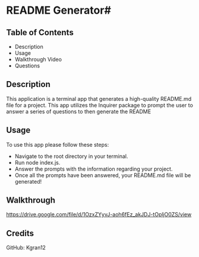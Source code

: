 # README Generator#

## Table of Contents
- Description
- Usage
- Walkthrough Video
- Questions

## Description

This application is a terminal app that generates a high-quality README.md file for a project. This app utilizes the Inquirer package to prompt the user to answer a series of questions to then generate the README

## Usage

To use this app please follow these steps:

- Navigate to the root directory in your terminal.
- Run node index.js.
- Answer the prompts with the information regarding your project.
- Once all the prompts have been answered, your README.md file will be generated!

## Walkthrough

https://drive.google.com/file/d/1OzxZYyvJ-aoh6fEz_akJDJ-tOpljO0ZS/view


## Credits

GitHub: Kgran12